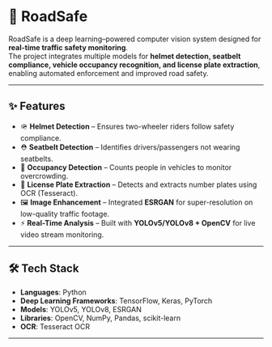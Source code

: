 # 🚦 RoadSafe

RoadSafe is a deep learning–powered computer vision system designed for **real-time traffic safety monitoring**.  
The project integrates multiple models for **helmet detection, seatbelt compliance, vehicle occupancy recognition, and license plate extraction**, enabling automated enforcement and improved road safety.  

---

## ✨ Features

- 🪖 **Helmet Detection** – Ensures two-wheeler riders follow safety compliance.  
- ⛑️ **Seatbelt Detection** – Identifies drivers/passengers not wearing seatbelts.  
- 🧍 **Occupancy Detection** – Counts people in vehicles to monitor overcrowding.  
- 🔢 **License Plate Extraction** – Detects and extracts number plates using OCR (Tesseract).  
- 🖼️ **Image Enhancement** – Integrated **ESRGAN** for super-resolution on low-quality traffic footage.  
- ⚡ **Real-Time Analysis** – Built with **YOLOv5/YOLOv8 + OpenCV** for live video stream monitoring.  

---

## 🛠️ Tech Stack

- **Languages**: Python  
- **Deep Learning Frameworks**: TensorFlow, Keras, PyTorch  
- **Models**: YOLOv5, YOLOv8, ESRGAN  
- **Libraries**: OpenCV, NumPy, Pandas, scikit-learn  
- **OCR**: Tesseract OCR  

---
